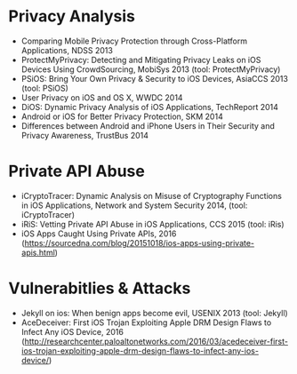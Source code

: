 # Privacy Analysis
+ Comparing Mobile Privacy Protection through Cross-Platform Applications, NDSS 2013
+ ProtectMyPrivacy: Detecting and Mitigating Privacy Leaks on iOS Devices Using CrowdSourcing, MobiSys 2013 (tool: ProtectMyPrivacy)
+ PSiOS: Bring Your Own Privacy & Security to iOS Devices, AsiaCCS 2013 (tool: PSiOS)
+ User Privacy on iOS and OS X, WWDC 2014
+ DiOS: Dynamic Privacy Analysis of iOS Applications, TechReport 2014
+ Android or iOS for Better Privacy Protection, SKM 2014
+ Differences between Android and iPhone Users in Their Security and Privacy Awareness, TrustBus 2014

# Private API Abuse
+ iCryptoTracer: Dynamic Analysis on Misuse of Cryptography Functions in iOS Applications, Network and System Security 2014, (tool: iCryptoTracer)
+ iRiS: Vetting Private API Abuse in iOS Applications, CCS 2015 (tool: iRis)
+ iOS Apps Caught Using Private APIs, 2016 (https://sourcedna.com/blog/20151018/ios-apps-using-private-apis.html)


# Vulnerabitlies & Attacks
+ Jekyll on ios: When benign apps become evil, USENIX 2013 (tool: Jekyll)
+ AceDeceiver: First iOS Trojan Exploiting Apple DRM Design Flaws to Infect Any iOS Device, 2016 (http://researchcenter.paloaltonetworks.com/2016/03/acedeceiver-first-ios-trojan-exploiting-apple-drm-design-flaws-to-infect-any-ios-device/)
